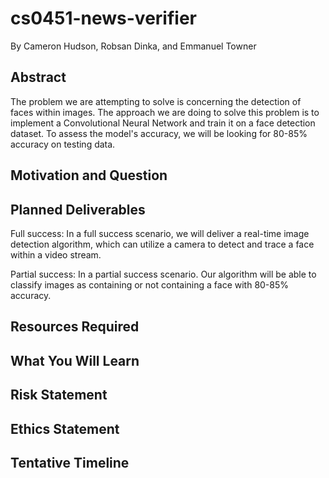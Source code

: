 # cs0451-news-verifier
By Cameron Hudson, Robsan Dinka, and Emmanuel Towner

## Abstract
The problem we are attempting to solve is concerning the detection
of faces within images. The approach we are doing to solve this problem is to implement a Convolutional Neural Network and train it on a face detection dataset. To assess the model's accuracy, we will be looking for 80-85% accuracy on testing data. 

## Motivation and Question

## Planned Deliverables

Full success: In a full success scenario, we will deliver a real-time image detection algorithm, which can utilize a camera to detect and trace a face within a video stream.

Partial success: In a partial success scenario. Our algorithm will be able to classify images as containing or not containing a face with 80-85% accuracy.

## Resources Required

## What You Will Learn


## Risk Statement

## Ethics Statement

## Tentative Timeline
